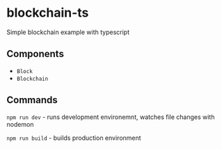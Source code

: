 # blockchain-ts

Simple blockchain example with typescript

## Components

- `Block`
- `Blockchain`

## Commands

`npm run dev` - runs development environemnt, watches file changes with nodemon

`npm run build` - builds production environment
